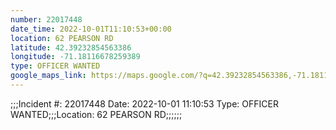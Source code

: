 ```yaml
---
number: 22017448
date_time: 2022-10-01T11:10:53+00:00
location: 62 PEARSON RD
latitude: 42.39232854563386
longitude: -71.18116678259389
type: OFFICER WANTED
google_maps_link: https://maps.google.com/?q=42.39232854563386,-71.18116678259389
---
```


;;;Incident #: 22017448  Date: 2022-10-01 11:10:53   Type: OFFICER WANTED;;;Location: 62 PEARSON RD;;;;;;
